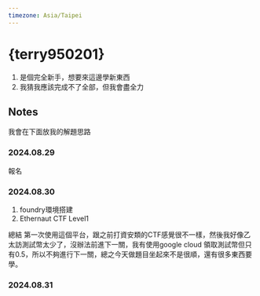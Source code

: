 ```yaml
---
timezone: Asia/Taipei 
---
```



# {terry950201}

1. 是個完全新手，想要來這邊學新東西
2. 我猜我應該完成不了全部，但我會盡全力


## Notes
我會在下面放我的解題思路
<!-- Content_START -->

### 2024.08.29
報名

### 2024.08.30
1. foundry環境搭建
2. Ethernaut CTF Level1

總結
第一次使用這個平台，跟之前打資安類的CTF感覺很不一樣，然後我好像乙太訪測試幣太少了，沒辦法前進下一關，我有使用google cloud 領取測試幣但只有0.5，所以不夠進行下一關，總之今天做題目坐起來不是很順，還有很多東西要學。

### 2024.08.31
<!-- Content_END -->
